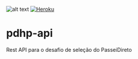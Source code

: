 ![alt text](https://travis-ci.org/ethiago/pdhp-api.svg?branch=master "Build")  [![Heroku](https://heroku-badge.herokuapp.com/?app=pdhp-disco-api&root=%2Fv1%2Fmeta)](https://pdhp-disco-api.herokuapp.com/v1/meta)

# pdhp-api
Rest API para o desafio de seleção do PasseiDireto

